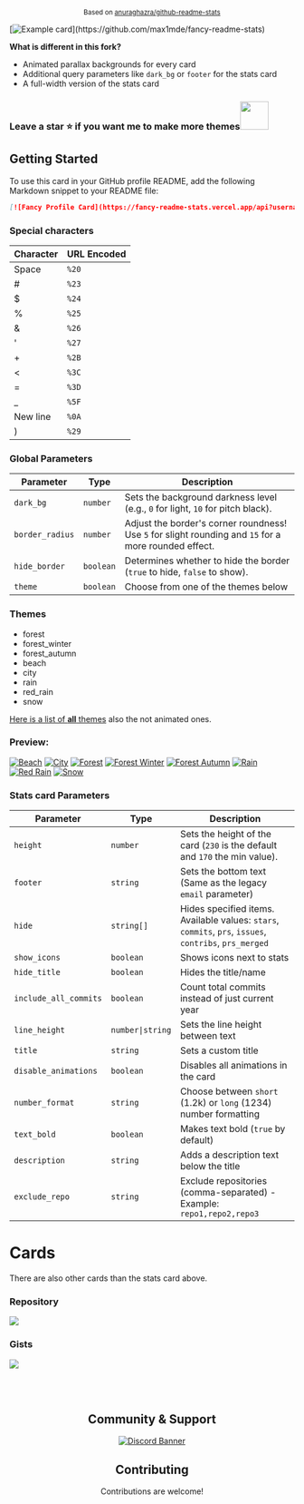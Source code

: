 <div align="center"><sup>Based on <a href="https://github.com/anuraghazra/github-readme-stats">anuraghazra/github-readme-stats</a></sup></div>

[![Example card](https://fancy-readme-stats.vercel.app/api/pin-wide/?username=max1mde&repo=fancy-readme-stats&dark_bg=3&theme=forest_winter&footer=Add%20this%20to%20your%20own%20readme%20:%29&title=✨%20𝕱𝖆𝖓𝖈𝖞%20𝕮𝖆𝖗𝖉𝖘%20✨&description=Animated%20GitHub%20profile%20cards%20displaying%20stats%2c%20custom%20text.%0A%208%20animated%20parallax%20backgrounds.)](https://github.com/max1mde/fancy-readme-stats)

**What is different in this fork?**
- Animated parallax backgrounds for every card
- Additional query parameters like `dark_bg` or `footer` for the stats card
- A full-width version of the stats card

### Leave a **star** ⭐ if you want me to make more themes<img src="https://github.com/user-attachments/assets/ae25e4b9-c97e-4fe9-bb24-72cd4eb5b99b" width="50">

## Getting Started
To use this card in your GitHub profile README, add the following Markdown snippet to your README file:

```markdown
[![Fancy Profile Card](https://fancy-readme-stats.vercel.app/api?username=YOUR_GITHUB_USERNAME&theme=beach&footer=your@email.com&show_icons=true&title=Your%20name&description=Your%20description&include_all_commits=true&show_icons=true)](https://github.com/max1mde/fancy-readme-stats)
```

### Special characters

| Character | URL Encoded      |
|-----------|----------------------------|
| Space     | `%20`                      |
| #         | `%23`                      |
| $         | `%24`                      |
| %         | `%25`                      |
| &         | `%26`                      |
| '         | `%27`                      |
| +         | `%2B`                      |
| <         | `%3C`                      |
| =         | `%3D`                      |
| _         | `%5F`                      |
| New line  | `%0A`                      |
| )         | `%29`                      |

### Global Parameters

| Parameter       | Type      | Description                                                        |
|-----------------|-----------|--------------------------------------------------------------------|
| `dark_bg`       | `number`  | Sets the background darkness level (e.g., `0` for light, `10` for pitch black). |
| `border_radius` | `number`  | Adjust the border's corner roundness! Use `5` for slight rounding and `15` for a more rounded effect. |
| `hide_border`   | `boolean` | Determines whether to hide the border (`true` to hide, `false` to show). |
| `theme`   | `boolean` | Choose from one of the themes below |

### Themes
- forest
- forest_winter
- forest_autumn
- beach
- city
- rain
- red_rain
- snow

[Here is a list of **all** themes](/themes/index.js) also the not animated ones.

### Preview:
[![Beach](https://fancy-readme-stats.vercel.app/api?card=1&username=max1mde&theme=beach&hide_border=true&description=beach&title=Theme&show_icons=true&include_all_commits=false&hide=stars,contribs,issues,commits,prs,prs_merged&height=170)](https://github.com/max1mde/fancy-readme-stats)
[![City](https://fancy-readme-stats.vercel.app/api?card=1&username=max1mde&theme=city&hide_border=true&hide=stars,contribs,issues,commits,prs,prs_merged&height=170&description=city&title=Theme&show_icons=true&include_all_commits=false)](https://github.com/max1mde/fancy-readme-stats)
[![Forest](https://fancy-readme-stats.vercel.app/api?card=1&username=max1mde&theme=forest&hide_border=true&hide=stars,contribs,issues,commits,prs,prs_merged&height=170&description=forest&title=Theme&show_icons=true&include_all_commits=false)](https://github.com/max1mde/fancy-readme-stats)
[![Forest Winter](https://fancy-readme-stats.vercel.app/api?card=1&username=max1mde&theme=forest_winter&hide_border=true&description=forest%5Fwinter&hide=stars,contribs,issues,commits,prs,prs_merged&height=170&title=Theme&show_icons=true&include_all_commits=false)](https://github.com/max1mde/fancy-readme-stats)
[![Forest Autumn](https://fancy-readme-stats.vercel.app/api?card=1&username=max1mde&theme=forest_autumn&hide_border=true&description=forest_autumn&hide=stars,contribs,issues,commits,prs,prs_merged&height=170&title=Theme&show_icons=true&include_all_commits=false&u=1)](https://github.com/max1mde/fancy-readme-stats)
[![Rain](https://fancy-readme-stats.vercel.app/api?card=1&username=max1mde&theme=rain&hide_border=true&description=rain&hide=stars,contribs,issues,commits,prs,prs_merged&height=170&title=Theme&show_icons=true&include_all_commits=false)](https://github.com/max1mde/fancy-readme-stats)
[![Red Rain](https://fancy-readme-stats.vercel.app/api?card=1&username=max1mde&theme=red_rain&hide_border=true&description=red_rain&hide=stars,contribs,issues,commits,prs,prs_merged&height=170&title=Theme&show_icons=true&include_all_commits=false)](https://github.com/max1mde/fancy-readme-stats)
[![Snow](https://fancy-readme-stats.vercel.app/api?card=1&username=max1mde&theme=snow&hide_border=true&description=snow&hide=stars,contribs,issues,commits,prs,prs_merged&height=170&title=Theme&show_icons=true&include_all_commits=false)](https://github.com/max1mde/fancy-readme-stats)

### Stats card Parameters
| Parameter | Type | Description |
|-----------|------|-------------|
| `height` | `number` | Sets the height of the card (`230` is the default and `170` the min value). |
| `footer` | `string` | Sets the bottom text (Same as the legacy `email` parameter) |
| `hide` | `string[]` | Hides specified items. Available values: `stars`, `commits`, `prs`, `issues`, `contribs`, `prs_merged` |
| `show_icons` | `boolean` | Shows icons next to stats |
| `hide_title` | `boolean` | Hides the title/name |
| `include_all_commits` | `boolean` | Count total commits instead of just current year |
| `line_height` | `number\|string` | Sets the line height between text |
| `title` | `string` | Sets a custom title |
| `disable_animations` | `boolean` | Disables all animations in the card |
| `number_format` | `string` | Choose between `short` (1.2k) or `long` (1234) number formatting |
| `text_bold` | `boolean` | Makes text bold (`true` by default) |
| `description` | `string` | Adds a description text below the title |
| `exclude_repo` | `string` | Exclude repositories (comma-separated) - Example: `repo1,repo2,repo3` 


# Cards
There are also other cards than the stats card above.

### Repository
<a href="https://github.com/max1mde/fancy-readme-stats">
  <img align="center" src="https://fancy-readme-stats.vercel.app/api/pin/?username=max1mde&repo=fancy-readme-stats&theme=snow&dark_bg=7&show_icons=true&update=8" />
</a>

### Gists
<a href="https://gist.github.com/max1mde/437532d7b08f7e54c2bb7147828ab0e7/">
  <img align="center" src="https://fancy-readme-stats.vercel.app/api/gist?id=437532d7b08f7e54c2bb7147828ab0e7&theme=snow&dark_bg=7&show_icons=true" />
</a>

<br><br>

<div align="center">
    <h2>Community & Support</h2>
    <a href="https://discord.gg/2UTkYj26B4">
        <img src="https://invidget.switchblade.xyz/2UTkYj26B4" alt="Discord Banner">
    </a>
    <h2>Contributing</h2>
    <p>Contributions are welcome!</p>
</div>

